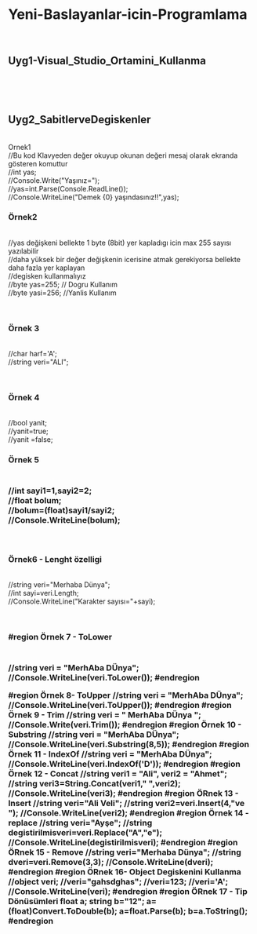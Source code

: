 ﻿# Yeni-Baslayanlar-icin-Programlama
<br><h2>Uyg1-Visual_Studio_Ortamini_Kullanma</h2><br>

<br><h2>Uyg2_SabitlerveDegiskenler</h2><br>
 Ornek1
           <br> //Bu kod Klavyeden değer okuyup okunan değeri mesaj olarak ekranda gösteren komuttur
            <br> //int yas;
             <br>//Console.Write("Yaşınız=");
            <br> //yas=int.Parse(Console.ReadLine());
            <br> //Console.WriteLine("Demek {0} yaşındasınız!!",yas);
    <br><h3>Örnek2</h3>
            <br> //yas değişkeni bellekte 1 byte (8bit) yer kapladıgı icin max 255 sayısı yazılabilir
             <br>//daha yüksek bir değer değişkenin icerisine atmak gerekiyorsa bellekte daha fazla yer kaplayan
            <br> //degisken kullanmalıyız
           <br>  //byte yas=255; // Dogru Kullanım
           <br>  //byte yasi=256; //Yanlis Kullanım
           
 <br><h3> Örnek 3</h3>
             <br>//char harf='A';
             <br>//string veri="ALI";
            
  <br><h3>Örnek 4</h3>
             <br>//bool yanit;
             <br>//yanit=true;
             <br>//yanit =false;
  <br><h3> Örnek 5<h3>
             <br>//int sayi1=1,sayi2=2;
             <br>//float bolum;
             <br>//bolum=(float)sayi1/sayi2;
             <br>//Console.WriteLine(bolum);
            
  <br><h3> Örnek6 - Lenght özelligi</h3>
           <br>  //string veri="Merhaba Dünya";
             <br>//int sayi=veri.Length;
             <br>//Console.WriteLine("Karakter sayısı="+sayi);
  
  <br><h3>#region Örnek 7 - ToLower<h3>
             <br>//string veri = "MerhAba DÜnya";
             <br>//Console.WriteLine(veri.ToLower());
            #endregion
  
   #region Örnek 8- ToUpper
            //string veri = "MerhAba DÜnya";
            //Console.WriteLine(veri.ToUpper());
            #endregion
            #region Örnek 9 - Trim
            //string veri = "      MerhAba DÜnya       ";
            //Console.Write(veri.Trim());
            #endregion
            #region Örnek 10 - Substring
            //string veri = "MerhAba DÜnya";
            //Console.WriteLine(veri.Substring(8,5));
            #endregion
            #region Örnek 11 - IndexOf
            //string veri = "MerhAba DÜnya";
            //Console.WriteLine(veri.IndexOf('D'));
            #endregion
            #region Örnek 12 - Concat
            //string veri1 = "Ali", veri2 = "Ahmet";
            //string veri3=String.Concat(veri1," ",veri2);
            //Console.WriteLine(veri3);
            #endregion
            #region ÖRnek 13 - Insert
            //string veri="Ali Veli";
            //string veri2=veri.Insert(4,"ve ");
            //Console.WriteLine(veri2);
            #endregion
            #region Örnek 14 - replace
            //string veri="Ayşe";
            //string degistirilmisveri=veri.Replace("A","e");
            //Console.WriteLine(degistirilmisveri);
            #endregion
            #region ÖRnek 15 - Remove
            //string veri="Merhaba Dünya";
            //string dveri=veri.Remove(3,3);
            //Console.WriteLine(dveri);
            #endregion
            #region ÖRnek 16- Object Degiskenini Kullanma
            //object veri;
            //veri="gahsdghas";
            //veri=123;
            //veri='A';
            //Console.WriteLine(veri);
            #endregion
            #region ÖRnek 17 - Tip Dönüsümleri
            float a;
            string b="12";
            a=(float)Convert.ToDouble(b);
            a=float.Parse(b);
            b=a.ToString();
            #endregion   

